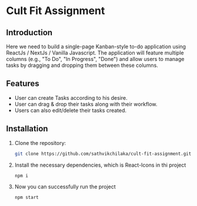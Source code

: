 # Cult Fit Assignment

## Introduction
 Here we need to build a single-page Kanban-style to-do application using ReactJs / NextJs / Vanilla Javascript.
 The application will feature multiple columns (e.g., "To Do", "In Progress", "Done") and allow
 users to manage tasks by dragging and dropping them between these columns.

## Features
- User can create Tasks according to his desire.
- User can drag & drop their tasks along with their workflow.
- Users can also edit/delete their tasks created.

## Installation
1. Clone the repository:
   ```bash
   git clone https://github.com/sathvikchilaka/cult-fit-assignment.git

2. Install the necessary dependencies, which is React-Icons in thi project
   ```bash
   npm i

3. Now you can successfully run the project
   ```bash
   npm start
